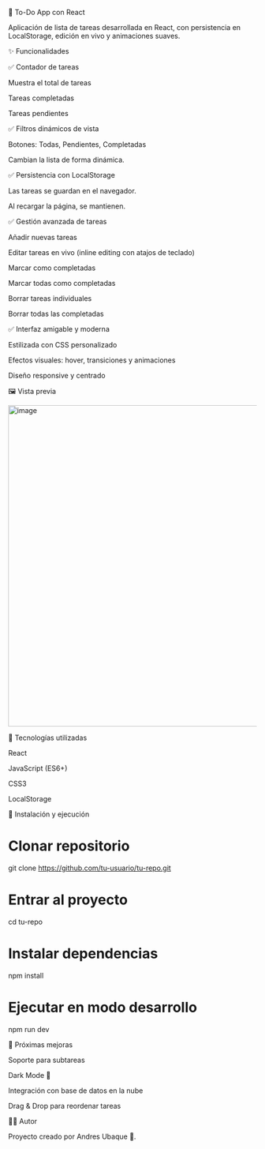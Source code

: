 📝 To-Do App con React

Aplicación de lista de tareas desarrollada en React, con persistencia en LocalStorage, edición en vivo y animaciones suaves.

✨ Funcionalidades

✅ Contador de tareas

Muestra el total de tareas

Tareas completadas

Tareas pendientes

✅ Filtros dinámicos de vista

Botones: Todas, Pendientes, Completadas

Cambian la lista de forma dinámica.

✅ Persistencia con LocalStorage

Las tareas se guardan en el navegador.

Al recargar la página, se mantienen.

✅ Gestión avanzada de tareas

Añadir nuevas tareas

Editar tareas en vivo (inline editing con atajos de teclado)

Marcar como completadas

Marcar todas como completadas

Borrar tareas individuales

Borrar todas las completadas

✅ Interfaz amigable y moderna

Estilizada con CSS personalizado

Efectos visuales: hover, transiciones y animaciones

Diseño responsive y centrado

🖼️ Vista previa

<img width="853" height="651" alt="image" src="https://github.com/user-attachments/assets/bbfe85dd-7060-42fe-8f12-e57d040712bb" />



🚀 Tecnologías utilizadas

React

JavaScript (ES6+)

CSS3

LocalStorage

📂 Instalación y ejecución
# Clonar repositorio
git clone https://github.com/tu-usuario/tu-repo.git

# Entrar al proyecto
cd tu-repo

# Instalar dependencias
npm install

# Ejecutar en modo desarrollo
npm run dev

📌 Próximas mejoras

 Soporte para subtareas

 Dark Mode 🌙

 Integración con base de datos en la nube

 Drag & Drop para reordenar tareas

👨‍💻 Autor

Proyecto creado por Andres Ubaque 🚀.
